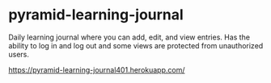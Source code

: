 # pyramid-learning-journal
Daily learning journal where you can add, edit, and view entries. 
Has the ability to log in and log out and some views are protected from unauthorized users.

https://pyramid-learning-journal401.herokuapp.com/